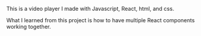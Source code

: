 This is a video player I made with Javascript, React, html, and css.

What I learned from this project is how to have multiple React components working together.